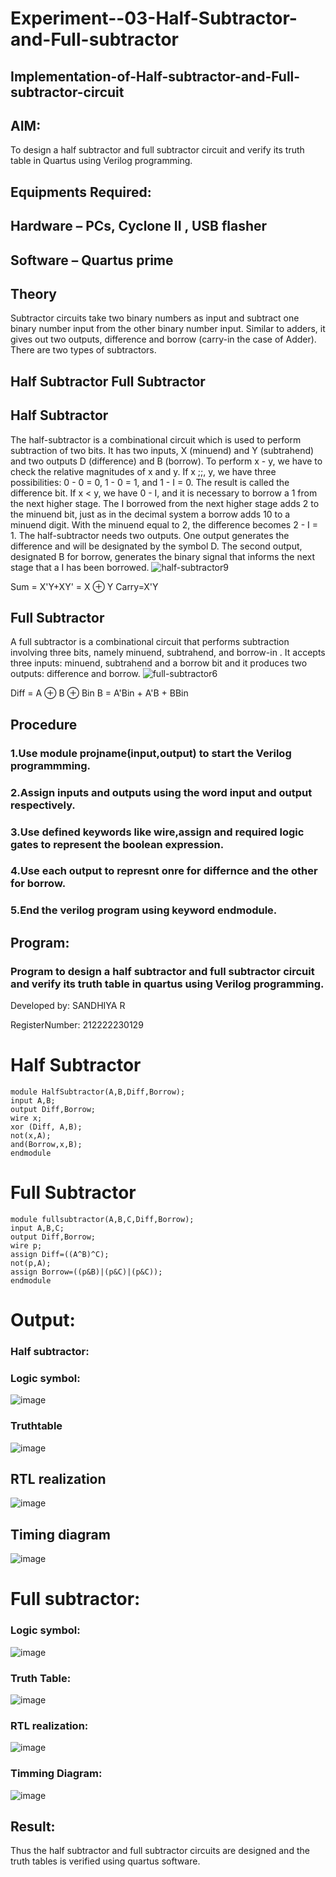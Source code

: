 # Experiment--03-Half-Subtractor-and-Full-subtractor
## Implementation-of-Half-subtractor-and-Full-subtractor-circuit
## AIM:
To design a half subtractor and full subtractor circuit and verify its truth table in Quartus using Verilog programming.

## Equipments Required:
## Hardware – PCs, Cyclone II , USB flasher
## Software – Quartus prime
## Theory
Subtractor circuits take two binary numbers as input and subtract one binary number input from the other binary number input. Similar to adders, it gives out two outputs, difference and borrow (carry-in the case of Adder). There are two types of subtractors.

## Half Subtractor Full Subtractor
## Half Subtractor
The half-subtractor is a combinational circuit which is used to perform subtraction of two bits. It has two inputs, X (minuend) and Y (subtrahend) and two outputs D (difference) and B (borrow). To perform x - y, we have to check the relative magnitudes of x and y. If x ;;, y, we have three possibilities: 0 - 0 = 0, 1 - 0 = 1, and 1 - I = 0. The result is called the difference bit. If x < y, we have 0 - I, and it is necessary to borrow a 1 from the next higher stage. The I borrowed from the next higher stage adds 2 to the minuend bit, just as in the decimal system a borrow adds 10 to a minuend digit. With the minuend equal to 2, the difference becomes 2 - I = 1. The half-subtractor needs two outputs. One output generates the difference and will be designated by the symbol D. The second output, designated B for borrow, generates the binary signal that informs the next stage that a I has been borrowed.
![half-subtractor9](https://user-images.githubusercontent.com/36288975/166112538-58c3bc7c-ee5d-4e6a-ac8d-8e8328efe27a.png)


Sum = X'Y+XY' = X ⊕ Y
Carry=X'Y

## Full Subtractor
A full subtractor is a combinational circuit that performs subtraction involving three bits, namely minuend, subtrahend, and borrow-in . It accepts three inputs: minuend, subtrahend and a borrow bit and it produces two outputs: difference and borrow. 
![full-subtractor6](https://user-images.githubusercontent.com/36288975/166112541-24c68359-3de8-4674-ae22-8272ffc385ed.png)


Diff = A ⊕ B ⊕ Bin B = A'Bin + A'B + BBin

## Procedure
### 1.Use module projname(input,output) to start the Verilog programmming.
### 2.Assign inputs and outputs using the word input and output respectively. 
### 3.Use defined keywords like wire,assign and required logic gates to represent the boolean expression. 
### 4.Use each output to represnt onre for differnce and the other for borrow.
### 5.End the verilog program using keyword endmodule.

## Program:

### Program to design a half subtractor and full subtractor circuit and verify its truth table in quartus using Verilog programming.
Developed by: SANDHIYA R

RegisterNumber: 212222230129

# Half Subtractor
```
module HalfSubtractor(A,B,Diff,Borrow);
input A,B;
output Diff,Borrow;
wire x;
xor (Diff, A,B);
not(x,A);
and(Borrow,x,B);
endmodule
```
# Full Subtractor
```
module fullsubtractor(A,B,C,Diff,Borrow);
input A,B,C;
output Diff,Borrow;
wire p;
assign Diff=((A^B)^C);
not(p,A);
assign Borrow=((p&B)|(p&C)|(p&C));
endmodule
```
# Output:
### Half subtractor:
### Logic symbol:
![image](https://user-images.githubusercontent.com/113497571/229540617-f7bcf177-0911-4ca0-a702-cd76d24e4fb4.png)

### Truthtable
![image](https://user-images.githubusercontent.com/113497571/229540806-bec31702-af2b-4f27-9239-41ba58573658.png)

##  RTL realization
![image](https://user-images.githubusercontent.com/113497571/229540979-7a5d3295-1171-486f-93d5-cbcb2d6ca1e4.png)

## Timing diagram 
![image](https://user-images.githubusercontent.com/113497571/229541429-c795f9e9-8984-427c-b463-286e9bf0c790.png)
# Full subtractor:
### Logic symbol:
![image](https://user-images.githubusercontent.com/113497571/229541593-eb97df61-1cac-4011-ac8b-d0aa114c844e.png)
### Truth Table:
![image](https://user-images.githubusercontent.com/113497571/229541888-2b64d526-b817-4a9e-a785-714b9a50dcdf.png)
### RTL realization:
![image](https://github.com/SandhiyaR1/Experiment--03-Half-Subtractor-and-Full-subtractor/assets/113497571/e0984cc2-4d4c-4fc4-bf4a-667326593e36)
### Timming Diagram:
![image](https://user-images.githubusercontent.com/113497571/229542160-585f3196-a445-463d-b10d-0bde4381bb69.png)
## Result:
Thus the half subtractor and full subtractor circuits are designed and the truth tables is verified using quartus software.
